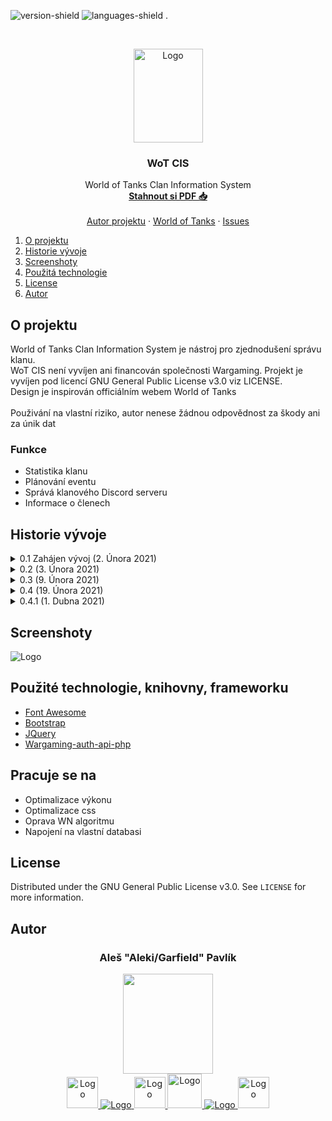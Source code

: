 ![version-shield]
![languages-shield]
.
<!-- PROJECT LOGO -->
<br />
<p align="center">
  <a href="http://wot-cis.alespavlik.cz/">
    <img src="http://wot-cis.alespavlik.cz/img/cis-logo.png" alt="Logo" width="111px" height="150px">
  </a>

  <h3 align="center">WoT CIS</h3>

  <p align="center">
    World of Tanks Clan Information System
    <br />
    <a href="http://wot-cis.alespavlik.cz/WoT-CIS.pdf"><strong>Stahnout si PDF 📥</strong></a>
    <br />
    <br />
    <a href="http://alespavlik.cz">Autor projektu</a>
    ·
    <a href="https://worldoftanks.eu/">World of Tanks</a>
    ·
    <a href="https://github.com/AlekiCreative/WorldOfTanks_CIS/issues">Issues</a>
  </p>
</p>


<!-- TABLE OF CONTENTS -->
<ol>
    <li><a href="#o-projektu">O projektu</a></li>
    <li><a href="#historie-vývoje">Historie vývoje</a></li>
    <li><a href="#screenshoty">Screenshoty</a></li>
    <li><a href="#použitá-technologie">Použitá technologie</a></li>
    <li><a href="#license">License</a></li>
    <li><a href="#autor">Autor</a></li>
</ol>

<!-- O projektu -->
## O projektu
<p>World of Tanks Clan Information System je nástroj pro zjednodušení správu klanu.</br>
WoT CIS není vyvíjen ani financován společnosti Wargaming. Projekt je vyvíjen pod licencí GNU General Public License v3.0 viz LICENSE.</br>
Design je inspirován officiálním webem World of Tanks</br>
</br>
Použivání na vlastní riziko, autor nenese žádnou odpovědnost za škody ani za únik dat</p>

### Funkce
<ul>
    <li>Statistika klanu</li>
    <li>Plánování eventu</li>
    <li>Správá klanového Discord serveru</li>
    <li>Informace o členech</li>
</ul>

<!-- Historie vývoje -->
## Historie vývoje
<details>
  <summary>0.1 Zahájen vývoj (2. Února 2021)</summary>
  <li>Základní grafický podklad </li>
  <li>Základní struktura souboru </li>
</details>
<details>
  <summary>0.2 (3. Února 2021)</summary>
  <li>Grafický návrh (Osobní dashboard) </li>
  <li>Změny v sidebar (Přidani odkazy na grafické návrhy) </li>
</details>
<details>
  <summary>0.3 (9. Února 2021)</summary>
  <li>odkazy v sidebar</li>
  <li>nehotové substránky jsou skryté</li>
  <li>grafický návrh clan-personal, player-garage, clan-board, about, setting</li>
  <li>dočasně skryt notifikační zvoneček v liště</li>
  <li>přidán odkaz na WoT profil na officiálních strankách hry, v nabídce navigační listy</li>
</details>
<details>
  <summary>0.4 (19. Února 2021)</summary>
  <li>napojení na WG API</li>
  <li>přidán WN algoritmus</li>
  <li> odstranění některé elementy z důvodu špatné podpory ze strany WG nebo velká zátěž na výkon</li>
</details>
<details>
  <summary>0.4.1 (1. Dubna 2021)</summary>
  <li>Odstraněn kód pro plánovánou sekci TOP Player (plán zrušen) (clan.php)</li>
  <li>Odstraněn kód pro řádek ekonomické situace klanu (clan.php)</li>
  <li>Propojení s DB (db_controller.php)</li>
  <li>Přidan ID účtu vedle jména</li>
  <li>Změna názvu ikon klanových rolí z čestina na angličtinu</li>
  <li>Oprava zvýraznění aktivní stranky v sidebar</li>
  <li>Odstraněn WN algoritmus</li>
</details>
 
<!-- Screenshoty -->
## Screenshoty

<img src="obrázek_2021-02-02_010608.png" alt="Logo">

<!-- Použitá technologie -->
## Použité technologie, knihovny, frameworku
* [Font Awesome](https://fontawesome.com)
* [Bootstrap](https://getbootstrap.com)
* [JQuery](https://jquery.com)
* [Wargaming-auth-api-php](https://github.com/viktorsgolubevs/Wargaming-auth-api-php)

## Pracuje se na

*	Optimalizace výkonu
*	Optimalizace css
*	Oprava WN algoritmu
*	Napojení na vlastní databasi

<!-- LICENSE -->
## License

Distributed under the GNU General Public License v3.0. See `LICENSE` for more information.

<!-- Autor -->
## Autor
<h3 align="center">Aleš "Aleki/Garfield" Pavlík</h3>

<p align="center">
  
  <img src="https://content-core.grandit.cz//crew/prod/categories/images/Garfield.png" width="144px" height="160px">
  
  </br>
  
  <a href="https://www.instagram.com/aleki_arts/">
    <img src="https://i0.wp.com/voxeuropae.com/wp-content/uploads/2019/02/SKq9yH-black-and-white-instagram-logo-png.png?fit=1200%2C1200&ssl=1&w=640" alt="Logo" width="50px" height="50px">
  </a>
  
   <a href="#autor">
    <img src="http://www.alespavlik.cz/blank-field.png" alt="Logo">
   </a>
  
  <a href="https://twitter.com/AleschP">
    <img src="https://www.shareicon.net/data/2016/01/05/698545_network_512x512.png" alt="Logo" width="50px" height="50px">
  </a>
  
  <a href="https://discord.gg/DyBfwRkRWa">
    <img src="https://img.icons8.com/ios/452/discord-logo.png" alt="Logo" width="55px" height="55px">
  </a>
  
  
  <a href="#autor">
    <img src="http://www.alespavlik.cz/blank-field.png" alt="Logo">
  </a>
  
  <a href="https://www.youtube.com/channel/UCVm5Zv6LHJw9iO5iNQADR0g">
    <img src="https://img.pngio.com/white-youtube-icon-png-39700-free-icons-library-white-youtube-png-1600_1600.jpg" alt="Logo" width="50px" height="50px">
  </a>
  
</p>

[version-shield]: https://ctrlv.cz/shots/2021/02/01/pBqP.png
[languages-shield]:https://ctrlv.cz/shots/2021/02/01/upMD.png
